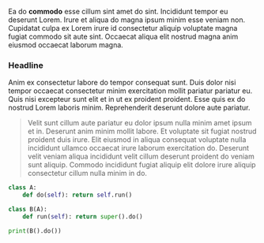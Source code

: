 Ea do **commodo** esse cillum sint amet do sint. Incididunt tempor eu deserunt Lorem. Irure et aliqua do magna ipsum minim esse veniam non. Cupidatat culpa ex Lorem irure id consectetur aliquip voluptate magna fugiat commodo sit aute sint. Occaecat aliqua elit nostrud magna anim eiusmod occaecat laborum magna.

### Headline

Anim ex consectetur labore do tempor consequat sunt. Duis dolor nisi tempor occaecat consectetur minim exercitation mollit pariatur pariatur eu. Quis nisi excepteur sunt elit et in ut ex proident proident. Esse quis ex do nostrud Lorem laboris minim. Reprehenderit deserunt dolore aute pariatur.

> Velit sunt cillum aute pariatur eu dolor ipsum nulla minim amet ipsum et in. Deserunt anim minim mollit labore. Et voluptate sit fugiat nostrud proident duis irure. Elit eiusmod in aliqua consequat voluptate nulla incididunt ullamco occaecat irure laborum exercitation do. Deserunt velit veniam aliqua incididunt velit cillum deserunt proident do veniam sunt aliquip. Commodo incididunt fugiat aliquip elit dolore irure aliquip consectetur cillum nulla minim in do.

```python
class A:
    def do(self): return self.run()

class B(A):
    def run(self): return super().do()

print(B().do())
```